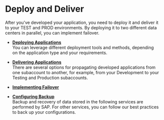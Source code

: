 <!-- loio5972cdb94aad48899cfe0c55d124a0eb -->

# Deploy and Deliver

After you've developed your application, you need to deploy it and deliver it to your TEST and PROD environments. By deploying it to two different data centers in parallel, you can implement failover.

-   **[Deploying Applications](Deploying_Applications_866ab13.md#loio866ab13d5f8e48cdaac6d70e55e76e09)**  
You can leverage different deployment tools and methods, depending on the application type and your requirements.
-   **[Delivering Applications](Delivering_Applications_b39bae3.md)**  
There are several options for propagating developed applications from one subaccount to another, for example, from your Development to your Testing and Production subaccounts.
-   **[Implementing Failover](Implementing_Failover_df972c5.md)**  

-   **[Configuring Backup](Configuring_Backup_7821fcf.md#loio7821fcf6f0cc487799fb6b75e8d0e0f7)**  
Backup and recovery of data stored in the following services are performed by SAP. For other services, you can follow our best practices to back up your configurations.

